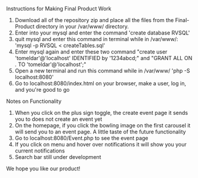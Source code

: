 Instructions for Making Final Product Work  
  
1. Download all of the repository zip and place all the files from the Final-Product directory in your /var/www/ directory.  
2. Enter into your mysql and enter the command 'create database RVSQL'  
3. quit mysql and enter this command in terminal while in /var/www/: 'mysql -p RVSQL < createTables.sql'  
4. Enter mysql again and enter these two command "create user 'tomeldar'@'localhost' IDENTIFIED by '1234abcd;" and "GRANT ALL ON *.* TO 'tomeldar'@'localhost';"  
5. Open a new terminal and run this command while in /var/www/ 'php -S localhost:8080'  
6. Go to localhost:8080/index.html on your browser, make a user, log in, and you're good to go 

Notes on Functionality  
1. When you click on the plus sign toggle, the create event page it sends you to does not create an event yet  
2. On the homepage, if you click the bowling image on the first carousel it will send you to an event page. A little taste of the future functionality  
3. Go to localhost:8080/Event.php to see the event page  
4. If you click on menu and hover over notifications it will show you your current notifications  
5. Search bar still under development  

We hope you like our product!
